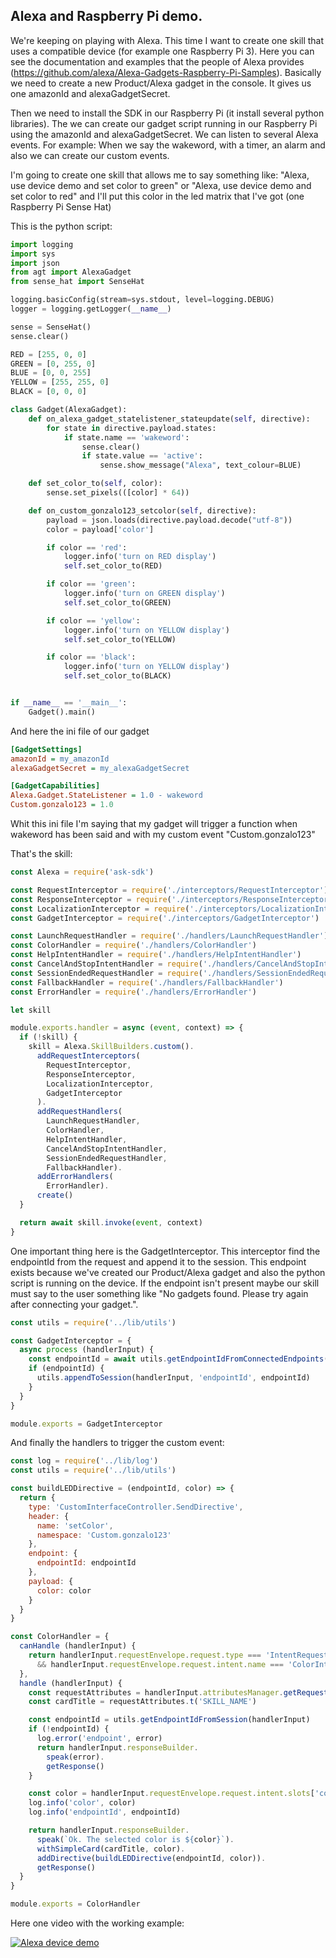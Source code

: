 ## Alexa and Raspberry Pi demo.

We're keeping on playing with Alexa. This time I want to create one skill that uses a compatible device (for example one Raspberry Pi 3). Here you can see the documentation and examples that the people of Alexa provides (https://github.com/alexa/Alexa-Gadgets-Raspberry-Pi-Samples). Basically we need to create a new Product/Alexa gadget in the console. It gives us one amazonId and alexaGadgetSecret. 

Then we need to install the SDK in our Raspberry Pi (it install several python libraries). The we can create our gadget script running in our Raspberry Pi using the amazonId and alexaGadgetSecret. We can listen to several Alexa events. For example: When we say the wakeword, with a timer, an alarm and also we can create our custom events. 

I'm going to create one skill that allows me to say something like: "Alexa, use device demo and set color to green" or "Alexa, use device demo and set color to red" and I'll put this color in the led matrix that I've got (one Raspberry Pi Sense Hat)

This is the python script:
```python
import logging
import sys
import json
from agt import AlexaGadget
from sense_hat import SenseHat

logging.basicConfig(stream=sys.stdout, level=logging.DEBUG)
logger = logging.getLogger(__name__)

sense = SenseHat()
sense.clear()

RED = [255, 0, 0]
GREEN = [0, 255, 0]
BLUE = [0, 0, 255]
YELLOW = [255, 255, 0]
BLACK = [0, 0, 0]

class Gadget(AlexaGadget):
    def on_alexa_gadget_statelistener_stateupdate(self, directive):
        for state in directive.payload.states:
            if state.name == 'wakeword':
                sense.clear()
                if state.value == 'active':
                    sense.show_message("Alexa", text_colour=BLUE)

    def set_color_to(self, color):
        sense.set_pixels(([color] * 64))

    def on_custom_gonzalo123_setcolor(self, directive):
        payload = json.loads(directive.payload.decode("utf-8"))
        color = payload['color']

        if color == 'red':
            logger.info('turn on RED display')
            self.set_color_to(RED)

        if color == 'green':
            logger.info('turn on GREEN display')
            self.set_color_to(GREEN)

        if color == 'yellow':
            logger.info('turn on YELLOW display')
            self.set_color_to(YELLOW)

        if color == 'black':
            logger.info('turn on YELLOW display')
            self.set_color_to(BLACK)


if __name__ == '__main__':
    Gadget().main()
```

And here the ini file of our gadget
```ini
[GadgetSettings]
amazonId = my_amazonId
alexaGadgetSecret = my_alexaGadgetSecret

[GadgetCapabilities]
Alexa.Gadget.StateListener = 1.0 - wakeword
Custom.gonzalo123 = 1.0
```
Whit this ini file I'm saying that my gadget will trigger a function when wakeword has been said and with my custom event "Custom.gonzalo123" 

That's the skill:

```javascript
const Alexa = require('ask-sdk')

const RequestInterceptor = require('./interceptors/RequestInterceptor')
const ResponseInterceptor = require('./interceptors/ResponseInterceptor')
const LocalizationInterceptor = require('./interceptors/LocalizationInterceptor')
const GadgetInterceptor = require('./interceptors/GadgetInterceptor')

const LaunchRequestHandler = require('./handlers/LaunchRequestHandler')
const ColorHandler = require('./handlers/ColorHandler')
const HelpIntentHandler = require('./handlers/HelpIntentHandler')
const CancelAndStopIntentHandler = require('./handlers/CancelAndStopIntentHandler')
const SessionEndedRequestHandler = require('./handlers/SessionEndedRequestHandler')
const FallbackHandler = require('./handlers/FallbackHandler')
const ErrorHandler = require('./handlers/ErrorHandler')

let skill

module.exports.handler = async (event, context) => {
  if (!skill) {
    skill = Alexa.SkillBuilders.custom().
      addRequestInterceptors(
        RequestInterceptor,
        ResponseInterceptor,
        LocalizationInterceptor,
        GadgetInterceptor
      ).
      addRequestHandlers(
        LaunchRequestHandler,
        ColorHandler,
        HelpIntentHandler,
        CancelAndStopIntentHandler,
        SessionEndedRequestHandler,
        FallbackHandler).
      addErrorHandlers(
        ErrorHandler).
      create()
  }

  return await skill.invoke(event, context)
}
```

One important thing here is the GadgetInterceptor. This interceptor find the endpointId from the request and append it to the session. This endpoint exists because we've created our Product/Alexa gadget and also the python script is running on the device. If the endpoint isn't present maybe our skill must say to the user something like "No gadgets found. Please try again after connecting your gadget.".
```javascript
const utils = require('../lib/utils')

const GadgetInterceptor = {
  async process (handlerInput) {
    const endpointId = await utils.getEndpointIdFromConnectedEndpoints(handlerInput)
    if (endpointId) {
      utils.appendToSession(handlerInput, 'endpointId', endpointId)
    }
  }
}

module.exports = GadgetInterceptor
```

And finally the handlers to trigger the custom event:
```javascript
const log = require('../lib/log')
const utils = require('../lib/utils')

const buildLEDDirective = (endpointId, color) => {
  return {
    type: 'CustomInterfaceController.SendDirective',
    header: {
      name: 'setColor',
      namespace: 'Custom.gonzalo123'
    },
    endpoint: {
      endpointId: endpointId
    },
    payload: {
      color: color
    }
  }
}

const ColorHandler = {
  canHandle (handlerInput) {
    return handlerInput.requestEnvelope.request.type === 'IntentRequest'
      && handlerInput.requestEnvelope.request.intent.name === 'ColorIntent'
  },
  handle (handlerInput) {
    const requestAttributes = handlerInput.attributesManager.getRequestAttributes()
    const cardTitle = requestAttributes.t('SKILL_NAME')

    const endpointId = utils.getEndpointIdFromSession(handlerInput)
    if (!endpointId) {
      log.error('endpoint', error)
      return handlerInput.responseBuilder.
        speak(error).
        getResponse()
    }

    const color = handlerInput.requestEnvelope.request.intent.slots['color'].value
    log.info('color', color)
    log.info('endpointId', endpointId)

    return handlerInput.responseBuilder.
      speak(`Ok. The selected color is ${color}`).
      withSimpleCard(cardTitle, color).
      addDirective(buildLEDDirective(endpointId, color)).
      getResponse()
  }
}

module.exports = ColorHandler
```

Here one video with the working example:

[![Alexa device demo](https://img.youtube.com/vi/1dVQDsk4kWo/0.jpg)](https://www.youtube.com/watch?v=1dVQDsk4kWo)

